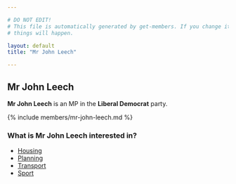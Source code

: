 ```yaml
---

# DO NOT EDIT!
# This file is automatically generated by get-members. If you change it, bad
# things will happen.

layout: default
title: "Mr John Leech"

---
```


## Mr John Leech

**Mr John Leech** is an MP in the **Liberal Democrat** party.

{% include members/mr-john-leech.md %}

### What is Mr John Leech interested in?


* [Housing](/interests/housing.html)
* [Planning](/interests/planning.html)
* [Transport](/interests/transport.html)
* [Sport](/interests/sport.html)

